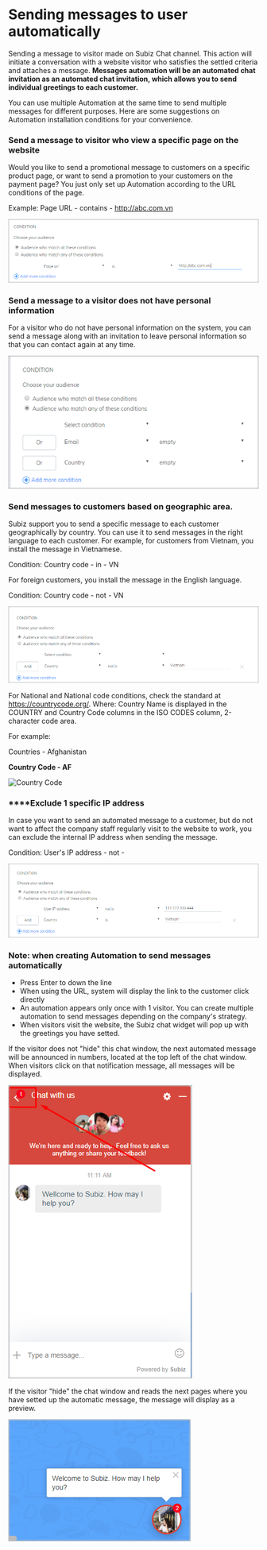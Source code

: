# Sending messages to user automatically

Sending a message to visitor made on Subiz Chat channel. This action will initiate a conversation with a website visitor who satisfies the settled criteria and attaches a message. **Messages automation will be an automated chat invitation as an automated chat invitation, which allows you to send individual greetings to each customer.**

You can use multiple Automation at the same time to send multiple messages for different purposes. Here are some suggestions on Automation installation conditions for your convenience.

### Send a message to visitor who view a specific page on the website

Would you like to send a promotional message to customers on a specific product page, or want to send a promotion to your customers on the payment page? You just only set up Automation according to the URL conditions of the page.

Example: Page URL - contains - http://abc.com.vn

![Send a message base on viewing URL](../../.gitbook/assets/screenshot_1.png)

### Send a message to a visitor does not have personal information

For a visitor who do not have personal information on the system, you can send a message along with an invitation to leave personal information so that you can contact again at any time.

![Condition to send a message to who do not have info](../../.gitbook/assets/1%20%283%29.png)

### Send messages to customers based on geographic area.

Subiz support you to send a specific message to each customer geographically by country. You can use it to send messages in the right language to each customer. For example, for customers from Vietnam, you install the message in Vietnamese.

Condition: Country code - in - VN

For foreign customers, you install the message in the English language.

Condition: Country code - not - VN

![Condition to send a message to foriegner](../../.gitbook/assets/2%20%282%29.png)

For National and National code conditions, check the standard at https://countrycode.org/. Where: Country Name is displayed in the COUNTRY and Country Code columns in the ISO CODES column, 2-character code area.

For example:

Countries - Afghanistan

**Country Code - AF**

![Country Code](https://lh3.googleusercontent.com/dzMT6eRcLRD_ljJA_GlIYbAZmR-QGIP2fy2HY3RmSaS47EiDVyMAGzDGl3GZtt1VAbhodM0I-pIREJXrBCewG67QmYPJ5udLDpZnfq6FTobbtXae6oxiGqEiDAer7_qBd-76xC8A)

### **​**Exclude 1 specific IP address

In case you want to send an automated message to a customer, but do not want to affect the company staff regularly visit to the website to work, you can exclude the internal IP address when sending the message.

Condition: User's IP address - not -

![Condition to exclude 1 specific IP address](../../.gitbook/assets/3%20%281%29.png)

### Note:  when creating Automation to send messages automatically

* Press Enter to down the line
* When using the URL, system will display the link to the customer click directly
* An automation appears only once with 1 visitor. You can create multiple automation to send messages depending on the company's strategy.
* When visitors visit the website, the Subiz chat widget will pop up with the greetings you have setted.

If the visitor does not "hide" this chat window, the next automated message will be announced in numbers, located at the top left of the chat window. When visitors click on that notification message, all messages will be displayed.

![The message in the chat window is not hidden](../../.gitbook/assets/4.png)

If the visitor "hide" the chat window and reads the next pages where you have setted up the automatic message, the message will display as a preview.

![The message appears when the client hides the chat window](../../.gitbook/assets/5.png)











  






